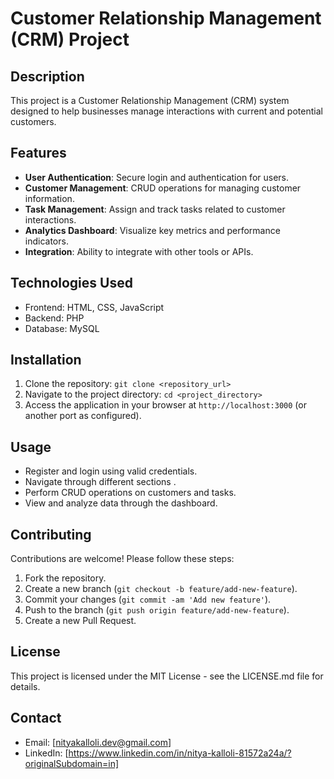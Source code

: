 # Customer Relationship Management (CRM) Project

## Description
This project is a Customer Relationship Management (CRM) system designed to help businesses manage interactions with current and potential customers.

## Features
- **User Authentication**: Secure login and authentication for users.
- **Customer Management**: CRUD operations for managing customer information.
- **Task Management**: Assign and track tasks related to customer interactions.
- **Analytics Dashboard**: Visualize key metrics and performance indicators.
- **Integration**: Ability to integrate with other tools or APIs.

## Technologies Used
- Frontend: HTML, CSS, JavaScript
- Backend: PHP
- Database: MySQL

## Installation
1. Clone the repository: `git clone <repository_url>`
2. Navigate to the project directory: `cd <project_directory>`
3. Access the application in your browser at `http://localhost:3000` (or another port as configured).

## Usage
- Register and login using valid credentials.
- Navigate through different sections .
- Perform CRUD operations on customers and tasks.
- View and analyze data through the dashboard.

## Contributing
Contributions are welcome! Please follow these steps:
1. Fork the repository.
2. Create a new branch (`git checkout -b feature/add-new-feature`).
3. Commit your changes (`git commit -am 'Add new feature'`).
4. Push to the branch (`git push origin feature/add-new-feature`).
5. Create a new Pull Request.

## License
This project is licensed under the MIT License - see the LICENSE.md file for details.

## Contact
- Email: [nityakalloli.dev@gmail.com]
- LinkedIn: [https://www.linkedin.com/in/nitya-kalloli-81572a24a/?originalSubdomain=in]

